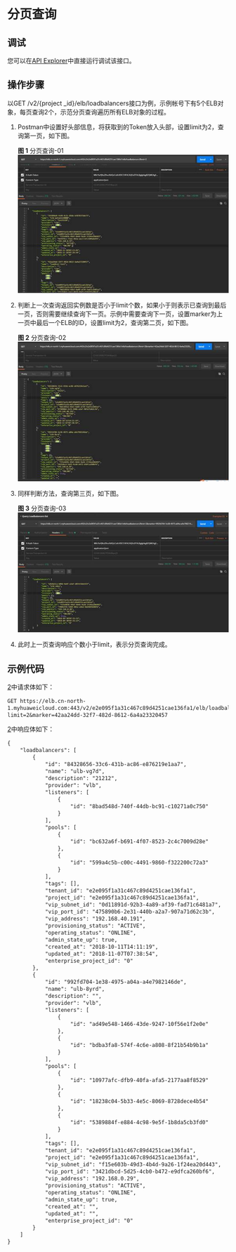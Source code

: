 # 分页查询<a name="elb_qs_0014"></a>

## 调试<a name="zh-cn_topic_0168012213_zh-cn_topic_0135706204_section3683205810399"></a>

您可以在[API Explorer](https://apiexplorer.developer.huaweicloud.com/apiexplorer/doc?product=ELB&api=ListLoadbalancers&version=v2)中直接运行调试该接口。

## 操作步骤<a name="zh-cn_topic_0168012213_section1141515425142"></a>

以GET /v2/\{project \_id\}/elb/loadbalancers接口为例，示例帐号下有5个ELB对象，每页查询2个，示范分页查询遍历所有ELB对象的过程。

1.  Postman中设置好头部信息，将获取到的Token放入头部，设置limit为2，查询第一页，如下图。

    **图 1**  分页查询-01<a name="zh-cn_topic_0168012213_fig1349765316912"></a>  
    ![](figures/分页查询-01.jpg "分页查询-01")

2.  <a name="zh-cn_topic_0168012213_li5687192117717"></a>判断上一次查询返回实例数是否小于limit个数，如果小于则表示已查询到最后一页，否则需要继续查询下一页。示例中需要查询下一页，设置marker为上一页中最后一个ELB的ID，设置limit为2，查询第二页，如下图。

    **图 2**  分页查询-02<a name="zh-cn_topic_0168012213_fig1648516555124"></a>  
    ![](figures/分页查询-02.jpg "分页查询-02")

3.  同样判断方法，查询第三页，如下图。

    **图 3**  分页查询-03<a name="zh-cn_topic_0168012213_fig138733613139"></a>  
    ![](figures/分页查询-03.jpg "分页查询-03")

4.  此时上一页查询响应个数小于limit，表示分页查询完成。

## 示例代码<a name="zh-cn_topic_0168012213_section050133689"></a>

[2](#zh-cn_topic_0168012213_li5687192117717)中请求体如下：

```
GET https://elb.cn-north-1.myhuaweicloud.com:443/v2/e2e095f1a31c467c89d4251cae136fa1/elb/loadbalancers?limit=2&marker=42aa24dd-32f7-482d-8612-6a4a23320457
```

[2](#zh-cn_topic_0168012213_li5687192117717)中响应体如下：

```
{
    "loadbalancers": [
        {
            "id": "84328656-33c6-431b-ac86-e876219e1aa7",
            "name": "ulb-vg7d",
            "description": "21212",
            "provider": "vlb",
            "listeners": [
                {
                    "id": "8bad548d-740f-44db-bc91-c10271a0c750"
                }
            ],
            "pools": [
                {
                    "id": "bc632a6f-b691-4f07-8523-2c4c7009d28e"
                },
                {
                    "id": "599a4c5b-c00c-4491-9860-f322200c72a3"
                }
            ],
            "tags": [],
            "tenant_id": "e2e095f1a31c467c89d4251cae136fa1",
            "project_id": "e2e095f1a31c467c89d4251cae136fa1",
            "vip_subnet_id": "0d11891d-92b3-4a89-af39-fad71c6481a7",
            "vip_port_id": "475890b6-2e31-440b-a2a7-907a71d62c3b",
            "vip_address": "192.168.40.191",
            "provisioning_status": "ACTIVE",
            "operating_status": "ONLINE",
            "admin_state_up": true,
            "created_at": "2018-10-11T14:11:19",
            "updated_at": "2018-11-07T07:38:54",
            "enterprise_project_id": "0"
        },
        {
            "id": "992fd704-1e38-4975-a04a-a4e7982146de",
            "name": "ulb-8yrd",
            "description": "",
            "provider": "vlb",
            "listeners": [
                {
                    "id": "ad49e548-1466-43de-9247-10f56e1f2e0e"
                },
                {
                    "id": "bdba3fa8-574f-4c6e-a808-8f21b54b9b1a"
                }
            ],
            "pools": [
                {
                    "id": "10977afc-dfb9-40fa-afa5-2177aa8f8529"
                },
                {
                    "id": "18238c04-5b33-4e5c-8069-8728dece4b54"
                },
                {
                    "id": "5389884f-e884-4c98-9e5f-1b8da5cb3fd0"
                }
            ],
            "tags": [],
            "tenant_id": "e2e095f1a31c467c89d4251cae136fa1",
            "project_id": "e2e095f1a31c467c89d4251cae136fa1",
            "vip_subnet_id": "f15e603b-49d3-4b4d-9a26-1f24ea20d443",
            "vip_port_id": "3421dbcd-5d25-4cb0-b472-e9dfca260bf6",
            "vip_address": "192.168.0.29",
            "provisioning_status": "ACTIVE",
            "operating_status": "ONLINE",
            "admin_state_up": true,
            "created_at": "",
            "updated_at": "",
            "enterprise_project_id": "0"
        }
    ]
}
```

